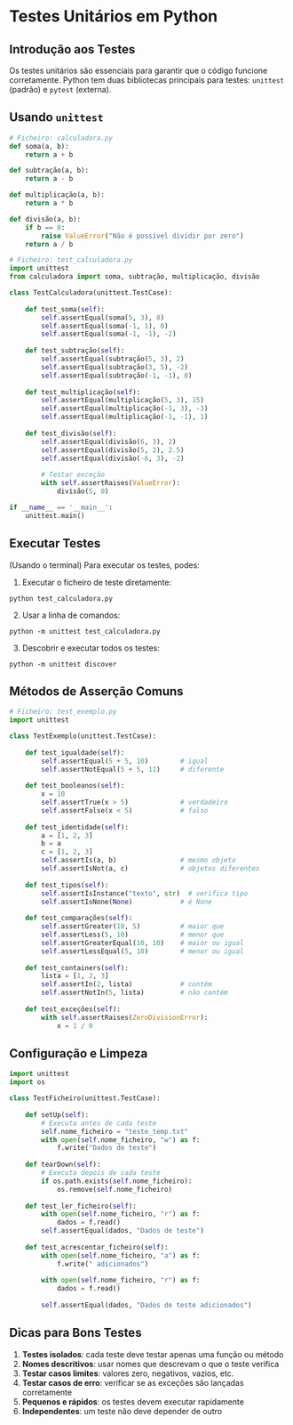 # Testes Unitários em Python

## Introdução aos Testes

Os testes unitários são essenciais para garantir que o código funcione corretamente.
Python tem duas bibliotecas principais para testes: `unittest` (padrão) e `pytest` (externa).

## Usando `unittest`

```python
# Ficheiro: calculadora.py
def soma(a, b):
    return a + b

def subtração(a, b):
    return a - b

def multiplicação(a, b):
    return a * b

def divisão(a, b):
    if b == 0:
        raise ValueError("Não é possível dividir por zero")
    return a / b
```

```python
# Ficheiro: test_calculadora.py
import unittest
from calculadora import soma, subtração, multiplicação, divisão

class TestCalculadora(unittest.TestCase):
    
    def test_soma(self):
        self.assertEqual(soma(5, 3), 8)
        self.assertEqual(soma(-1, 1), 0)
        self.assertEqual(soma(-1, -1), -2)
    
    def test_subtração(self):
        self.assertEqual(subtração(5, 3), 2)
        self.assertEqual(subtração(3, 5), -2)
        self.assertEqual(subtração(-1, -1), 0)
    
    def test_multiplicação(self):
        self.assertEqual(multiplicação(5, 3), 15)
        self.assertEqual(multiplicação(-1, 3), -3)
        self.assertEqual(multiplicação(-1, -1), 1)
    
    def test_divisão(self):
        self.assertEqual(divisão(6, 3), 2)
        self.assertEqual(divisão(5, 2), 2.5)
        self.assertEqual(divisão(-6, 3), -2)
        
        # Testar exceção
        with self.assertRaises(ValueError):
            divisão(5, 0)

if __name__ == '__main__':
    unittest.main()
```

## Executar Testes

(Usando o terminal) Para executar os testes, podes:

1. Executar o ficheiro de teste diretamente:
```
python test_calculadora.py
```

2. Usar a linha de comandos:
```
python -m unittest test_calculadora.py
```

3. Descobrir e executar todos os testes:
```
python -m unittest discover
```

## Métodos de Asserção Comuns

```python
# Ficheiro: test_exemplo.py
import unittest

class TestExemplo(unittest.TestCase):
    
    def test_igualdade(self):
        self.assertEqual(5 + 5, 10)        # igual
        self.assertNotEqual(5 + 5, 11)     # diferente
    
    def test_booleanos(self):
        x = 10
        self.assertTrue(x > 5)             # verdadeiro
        self.assertFalse(x < 5)            # falso
    
    def test_identidade(self):
        a = [1, 2, 3]
        b = a
        c = [1, 2, 3]
        self.assertIs(a, b)                # mesmo objeto
        self.assertIsNot(a, c)             # objetos diferentes
    
    def test_tipos(self):
        self.assertIsInstance("texto", str)  # verifica tipo
        self.assertIsNone(None)            # é None
    
    def test_comparações(self):
        self.assertGreater(10, 5)          # maior que
        self.assertLess(5, 10)             # menor que
        self.assertGreaterEqual(10, 10)    # maior ou igual
        self.assertLessEqual(5, 10)        # menor ou igual
    
    def test_containers(self):
        lista = [1, 2, 3]
        self.assertIn(2, lista)            # contém
        self.assertNotIn(5, lista)         # não contém
    
    def test_exceções(self):
        with self.assertRaises(ZeroDivisionError):
            x = 1 / 0
```

## Configuração e Limpeza

```python
import unittest
import os

class TestFicheiro(unittest.TestCase):
    
    def setUp(self):
        # Executa antes de cada teste
        self.nome_ficheiro = "teste_temp.txt"
        with open(self.nome_ficheiro, "w") as f:
            f.write("Dados de teste")
    
    def tearDown(self):
        # Executa depois de cada teste
        if os.path.exists(self.nome_ficheiro):
            os.remove(self.nome_ficheiro)
    
    def test_ler_ficheiro(self):
        with open(self.nome_ficheiro, "r") as f:
            dados = f.read()
        self.assertEqual(dados, "Dados de teste")
    
    def test_acrescentar_ficheiro(self):
        with open(self.nome_ficheiro, "a") as f:
            f.write(" adicionados")
        
        with open(self.nome_ficheiro, "r") as f:
            dados = f.read()
        
        self.assertEqual(dados, "Dados de teste adicionados")
```

## Dicas para Bons Testes

1. **Testes isolados**: cada teste deve testar apenas uma função ou método
2. **Nomes descritivos**: usar nomes que descrevam o que o teste verifica
3. **Testar casos limites**: valores zero, negativos, vazios, etc.
4. **Testar casos de erro**: verificar se as exceções são lançadas corretamente
5. **Pequenos e rápidos**: os testes devem executar rapidamente
6. **Independentes**: um teste não deve depender de outro
